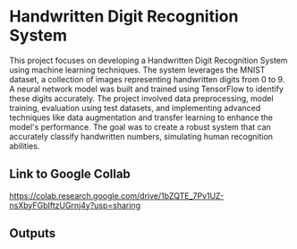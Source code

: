 
# Handwritten Digit Recognition System

This project focuses on developing a Handwritten Digit Recognition System using machine learning techniques. The system leverages the MNIST dataset, a collection of images representing handwritten digits from 0 to 9. A neural network model was built and trained using TensorFlow to identify these digits accurately. The project involved data preprocessing, model training, evaluation using test datasets, and implementing advanced techniques like data augmentation and transfer learning to enhance the model's performance. The goal was to create a robust system that can accurately classify handwritten numbers, simulating human recognition abilities.

## Link to Google Collab 

https://colab.research.google.com/drive/1bZQTE_7Pv1UZ-nsXbyFGbIftzUGrnj4y?usp=sharing
## Outputs 

